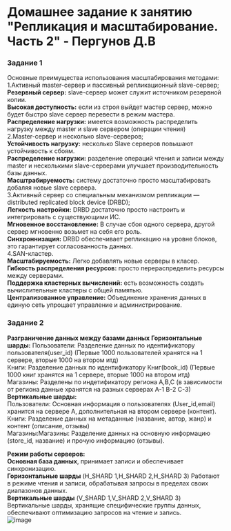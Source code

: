 # Домашнее задание к занятию "Репликация и масштабирование. Часть 2" - Пергунов Д.В
   
### Задание 1
Основные преимущества использования масштабирования методами:  
1.Активный master-сервер и пассивный репликационный slave-сервер;  
**Резервный сервер:** slave-сервер может служит источником резервной копии.    
**Высокая доступность:** если из строя выйдет мастер сервер, можно будет быстро slave сервер перевести в режим мастера.  
**Распределение нагрузки:** имеется возможность распределить нагрузку между master и slave сервером (операции чтения)  
2.Master-сервер и несколько slave-серверов;  
**Устойчивость нагрузку:** несколько Slave серверов повышают устойчивость к сбоям.    
**Распределение нагрузки:** разделение операций чтения и записи между master и несколькими slave-серверами улучшает производительность базы данных.    
**Масштрабируемость:** систему достаточно просто масштабировать добаляя новые slave сервера.    
3.Активный сервер со специальным механизмом репликации — distributed replicated block device (DRBD);    
**Легкость настройки:** DRBD достаточно просто настроить и интегрировать с существующими ИС.    
**Мгновенное восстановление:** В случае сбоя одного сервера, другой сервер мгновенно возьмет на себя его роль.  
**Синхроннизация:** DRBD обеспечивает репликацию на уровне блоков, это гарантирует согласованность данных.  
4.SAN-кластер.  
**Масштабируемость:** Легко добавлять новые серверы в класер.  
**Гибкость распределения ресурсов:** просто перераспределить ресурсы между серверами.  
**Поддержка кластерных вычислений:** есть возможность создать вычислительные кластеры с общей памятью.  
**Централизованное управление:** Объединение хранения данных в единую сеть упрощает управление и администрирование.  

### Задание 2  

**Разграничение данных между базами данных**
**Горизонтальные шарды:**
Пользователи: Разделение данных по идентификатору пользователя(user_id) (Первые 1000 пользователей хранятся на 1 сервере, вторые 1000 на втором итд)  
Книги: Разделение данных по идентификатору Книг(book_id) (Первые 1000 книг хранятся на 1 сервере, вторые 1000 на втором итд)  
Магазины: Разделены по индетификатору региона A,B,C (в зависимости от региона данные хранятся на разных серверах A-1 B-2 C-3)  
**Вертикальные шарды:**  
Пользователи: Основная информация о пользователях (User_id,email) хранится на сервере А, дополнительная на втором сервере (контент).  
Книги: Разделение данных на метаданные (название, автор, жанр) и контент (описание, отзывы)  
Магазины:Магазины: Разделение данных на основную информацию (store_id, название) и прочую информацию (отзывы).  

**Режим работы серверов:**  
**Основная база данных**, принимает записи и обеспечивает синхронизацию.  
**Горизонтальные шарды** (H_SHARD 1,H_SHARD 2,H_SHARD 3) Работают в режиме чтения и записи, обрабатывая запросы в пределах своих диапазонов данных.  
**Вертикальные шарды** (V_SHARD 1,V_SHARD 2,V_SHARD 3) Вертикальные шарды, хранящие специфические группы данных, обеспечивают оптимизацию запросов на чтение и запись.  
![image](https://github.com/dimindrol/Replicationscaling.P2-pergunov/assets/103885836/6e50352f-e322-49ab-99db-f42a126fc8c1)  





